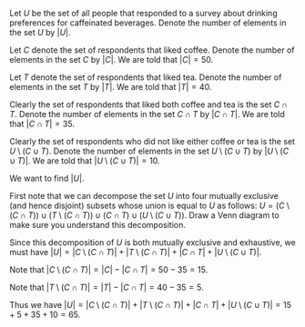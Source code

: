 Let $U$ be the set of all people that responded to a survey about drinking preferences for caffeinated beverages. Denote the number of elements in the set $U$ by $|U|$.

Let $C$ denote the set of respondents that liked coffee. Denote the number of elements in the set $C$ by $|C|$. We are told that $|C| = 50$.

Let $T$ denote the set of respondents that liked tea. Denote the number of elements in the set $T$ by $|T|$. We are told that $|T| = 40$.

Clearly the set of respondents that liked both coffee and tea is the set $C \cap T$. Denote the number of elements in the set $C \cap T$ by $|C \cap T|$. We are told that $|C \cap T| = 35$.

Clearly the set of respondents who did not like either coffee or tea is the set $U \setminus (C \cup T)$. Denote the number of elements in the set $U \setminus (C \cup T)$ by $|U \setminus (C \cup T)|$. We are told that $|U \setminus (C \cup T)| = 10$.

We want to find $|U|$.

First note that we can decompose the set $U$ into four mutually exclusive (and hence disjoint) subsets whose union is equal to $U$ as follows: $U = (C \setminus (C \cap T)) \cup (T \setminus (C \cap T)) \cup (C \cap T) \cup (U \setminus (C \cup T))$.
Draw a Venn diagram to make sure you understand this decomposition.

Since this decomposition of $U$ is both mutually exclusive and exhaustive, we must have $|U| = |C \setminus (C \cap T)| + |T \setminus (C \cap T)| + |C \cap T| + |U \setminus (C \cup T)|$.

Note that $|C \setminus (C \cap T)| = |C| - |C \cap T| = 50 - 35 = 15$.

Note that $|T \setminus (C \cap T)| = |T| - |C \cap T| = 40 - 35 = 5$.

Thus we have $|U| = |C \setminus (C \cap T)| + |T \setminus (C \cap T)| + |C \cap T| + |U \setminus (C \cup T)| = 15 + 5 + 35 + 10 = 65$.
